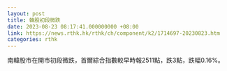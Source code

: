 ```yaml
---
layout: post
title: 韓股初段微跌
date: 2023-08-23 08:17:41.000000000 +08:00
link: https://news.rthk.hk/rthk/ch/component/k2/1714697-20230823.htm
categories: rthk
---
```


南韓股市在開市初段微跌，首爾綜合指數較早時報2511點，跌3點，跌幅0.16%。
